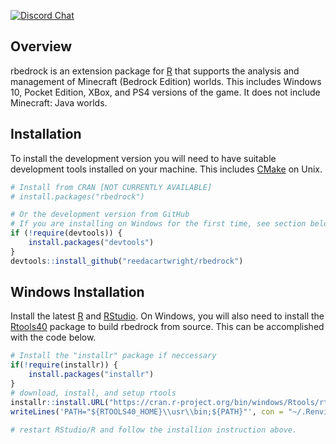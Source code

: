 [![Discord Chat](https://img.shields.io/discord/710697981677928479.svg)](https://discord.gg/sWb4YmX)

## Overview

rbedrock is an extension package for [R](https://www.r-project.org/) that supports the analysis and management of Minecraft (Bedrock Edition) worlds. This includes Windows 10, Pocket Edition, XBox, and PS4 versions of the game. It does not include Minecraft: Java worlds.

## Installation

To install the development version you will need to have suitable development tools installed on your machine. This includes [CMake](https://cmake.org/download/) on Unix.

``` r
# Install from CRAN [NOT CURRENTLY AVAILABLE]
# install.packages("rbedrock") 

# Or the development version from GitHub
# If you are installing on Windows for the first time, see section below
if (!require(devtools)) {
    install.packages("devtools")
}
devtools::install_github("reedacartwright/rbedrock")
```

## Windows Installation

Install the latest [R](https://cloud.r-project.org/bin/windows/base/) and [RStudio](https://rstudio.com/products/rstudio/download/#download). On Windows, you will also need to install the [Rtools40](https://cran.r-project.org/bin/windows/Rtools/) package to build rbedrock from source. This can be accomplished with the code below.


``` r
# Install the "installr" package if neccessary
if(!require(installr)) {
    install.packages("installr")
}
# download, install, and setup rtools
installr::install.URL("https://cran.r-project.org/bin/windows/Rtools/rtools40-x86_64.exe")
writeLines('PATH="${RTOOLS40_HOME}\\usr\\bin;${PATH}"', con = "~/.Renviron")

# restart RStudio/R and follow the installion instruction above.
```